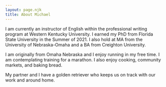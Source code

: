 ```yaml
---
layout: page.njk
title: About Michael
---
```


I am currently an instructor of English within the professional writing program at Western Kentucky University. I earned my PhD from Florida State University in the Summer of 2021. I also hold at MA from the University of Nebraska-Omaha and a BA from Creighton University. 

I am originally from Omaha Nebraska and I enjoy running in my free time. I am contemplating training for a marathon. I also enjoy cooking, community markets, and baking bread.

My partner and I have a golden retriever who keeps us on track with our work and around home.